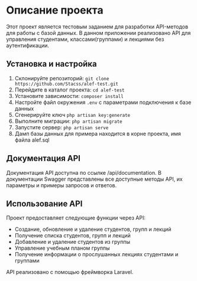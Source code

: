 # Описание проекта

Этот проект является тестовым заданием для разработки API-методов для работы с базой данных. В данном приложении реализовано API для управления студентами, классами(группами) и лекциями без аутентификации.

## Установка и настройка

1. Склонируйте репозиторий: `git clone https://github.com/Stacss/alef-test.git`
2. Перейдите в каталог проекта: `cd alef-test`
4. Установите зависимости: `composer install`
5. Настройте файл окружения `.env` с параметрами подключения к базе данных
6. Сгенерируйте ключ `php artisan key:generate`
7. Выполните миграции: `php artisan migrate`
8. Запустите сервер: `php artisan serve`
9. Дамп базы данных для примера находится в корне проекта, имя файла alef.sql

## Документация API

Документация API доступна по ссылке /api/documentation. В документации Swagger представлены все доступные методы API, их параметры и примеры запросов и ответов.

## Использование API

Проект предоставляет следующие функции через API:

- Создание, обновление и удаление студентов, групп и лекций
- Получение списка студентов, групп и лекций
- Добавление и удаление студентов из группы
- Управление учебным планом группы
- Получение информации о прослушанных лекциях студентами и группами

API реализовано с помощью фреймворка Laravel.
